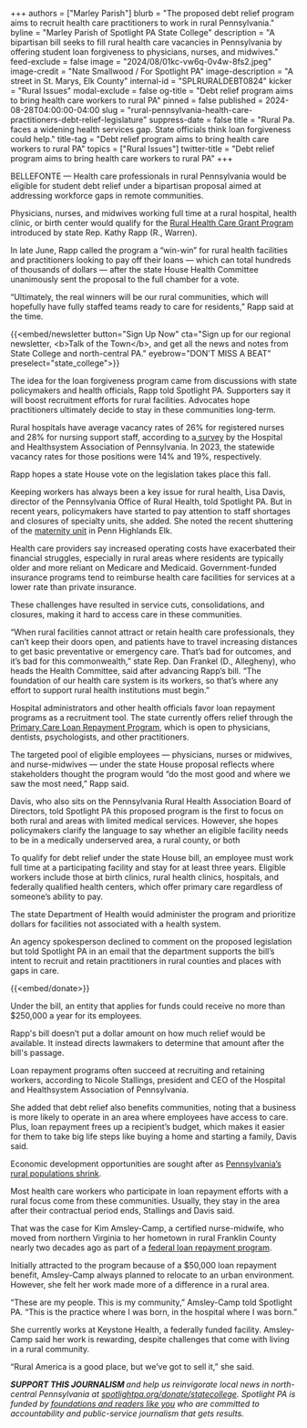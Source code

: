 +++
authors = ["Marley Parish"]
blurb = "The proposed debt relief program aims to recruit health care practitioners to work in rural Pennsylvania."
byline = "Marley Parish of Spotlight PA State College"
description = "A bipartisan bill seeks to fill rural health care vacancies in Pennsylvania by offering student loan forgiveness to physicians, nurses, and midwives."
feed-exclude = false
image = "2024/08/01kc-vw6q-0v4w-8fs2.jpeg"
image-credit = "Nate Smallwood / For Spotlight PA"
image-description = "A street in St. Marys, Elk County"
internal-id = "SPLRURALDEBT0824"
kicker = "Rural Issues"
modal-exclude = false
og-title = "Debt relief program aims to bring health care workers to rural PA"
pinned = false
published = 2024-08-28T04:00:00-04:00
slug = "rural-pennsylvania-health-care-practitioners-debt-relief-legislature"
suppress-date = false
title = "Rural Pa. faces a widening health services gap. State officials think loan forgiveness could help."
title-tag = "Debt relief program aims to bring health care workers to rural PA"
topics = ["Rural Issues"]
twitter-title = "Debt relief program aims to bring health care workers to rural PA"
+++

BELLEFONTE — Health care professionals in rural Pennsylvania would be eligible for student debt relief under a bipartisan proposal aimed at addressing workforce gaps in remote communities.

Physicians, nurses, and midwives working full time at a rural hospital, health clinic, or birth center would qualify for the <a href="https://web.archive.org/20240626143619/https://www.legis.state.pa.us/cfdocs/billInfo/billInfo.cfm?sYear=2023&amp;sInd=0&amp;body=H&amp;type=B&amp;bn=2382">Rural Health Care Grant Program</a> introduced by state Rep. Kathy Rapp (R., Warren).

In late June, Rapp called the program a “win-win” for rural health facilities and practitioners looking to pay off their loans — which can total hundreds of thousands of dollars — after the state House Health Committee unanimously sent the proposal to the full chamber for a vote.

“Ultimately, the real winners will be our rural communities, which will hopefully have fully staffed teams ready to care for residents,” Rapp said at the time.

{{<embed/newsletter button="Sign Up Now" cta="Sign up for our regional newsletter, &lt;b&gt;Talk of the Town&lt;/b&gt;, and get all the news and notes from State College and north-central PA." eyebrow="DON&#39;T MISS A BEAT" preselect="state_college">}}

The idea for the loan forgiveness program came from discussions with state policymakers and health officials, Rapp told Spotlight PA. Supporters say it will boost recruitment efforts for rural facilities. Advocates hope practitioners ultimately decide to stay in these communities long-term.

Rural hospitals have average vacancy rates of 26% for registered nurses and 28% for nursing support staff, according to a<a href="https://web.archive.org/20240205094545/https://haponlinecontent.azureedge.net/resourcelibrary/hospital-workforce-survey-january2024.pdf"> survey</a> by the Hospital and Healthsystem Association of Pennsylvania. In 2023, the statewide vacancy rates for those positions were 14% and 19%, respectively.

Rapp hopes a state House vote on the legislation takes place this fall.

Keeping workers has always been a key issue for rural health, Lisa Davis, director of the Pennsylvania Office of Rural Health, told Spotlight PA. But in recent years, policymakers have started to pay attention to staff shortages and closures of specialty units, she added. She noted the recent shuttering of the <a href="https://www.spotlightpa.org/statecollege/2024/05/pennsylvania-elk-county-penn-highlands-dubois-st-marys-rural-labor-delivery-maternity-care/">maternity unit</a> in Penn Highlands Elk.

Health care providers say increased operating costs have exacerbated their financial struggles, especially in rural areas where residents are typically older and more reliant on Medicare and Medicaid. Government-funded insurance programs tend to reimburse health care facilities for services at a lower rate than private insurance.

These challenges have resulted in service cuts, consolidations, and closures, making it hard to access care in these communities.

“When rural facilities cannot attract or retain health care professionals, they can’t keep their doors open, and patients have to travel increasing distances to get basic preventative or emergency care. That’s bad for outcomes, and it’s bad for this commonwealth,” state Rep. Dan Frankel (D., Allegheny), who heads the Health Committee, said after advancing Rapp’s bill. “The foundation of our health care system is its workers, so that’s where any effort to support rural health institutions must begin.”

Hospital administrators and other health officials favor loan repayment programs as a recruitment tool. The state currently offers relief through the <a href="https://web.archive.org/20230323132528/https://www.health.pa.gov/topics/programs/Primary%20Care/Pages/Loan-Repayment.aspx">Primary Care Loan Repayment Program</a>, which is open to physicians, dentists, psychologists, and other practitioners.

The targeted pool of eligible employees — physicians, nurses or midwives, and nurse-midwives — under the state House proposal reflects where stakeholders thought the program would “do the most good and where we saw the most need,” Rapp said.

Davis, who also sits on the Pennsylvania Rural Health Association Board of Directors, told Spotlight PA this proposed program is the first to focus on both rural and areas with limited medical services. However, she hopes policymakers clarify the language to say whether an eligible facility needs to be in a medically underserved area, a rural county, or both

To qualify for debt relief under the state House bill, an employee must work full time at a participating facility and stay for at least three years. Eligible workers include those at birth clinics, rural health clinics, hospitals, and federally qualified health centers, which offer primary care regardless of someone’s ability to pay.

The state Department of Health would administer the program and prioritize dollars for facilities not associated with a health system.

An agency spokesperson declined to comment on the proposed legislation but told Spotlight PA in an email that the department supports the bill’s intent to recruit and retain practitioners in rural counties and places with gaps in care.

{{<embed/donate>}}

Under the bill, an entity that applies for funds could receive no more than $250,000 a year for its employees.

Rapp&#39;s bill doesn’t put a dollar amount on how much relief would be available. It instead directs lawmakers to determine that amount after the bill&#39;s passage.

Loan repayment programs often succeed at recruiting and retaining workers, according to Nicole Stallings, president and CEO of the Hospital and Healthsystem Association of Pennsylvania.

She added that debt relief also benefits communities, noting that a business is more likely to operate in an area where employees have access to care. Plus, loan repayment frees up a recipient’s budget, which makes it easier for them to take big life steps like buying a home and starting a family, Davis said.

Economic development opportunities are sought after as <a href="https://www.spotlightpa.org/statecollege/2024/07/rural-pennsylvania-population-decline-legislature-jobs-health-care-housing/">Pennsylvania’s rural populations shrink</a>.

Most health care workers who participate in loan repayment efforts with a rural focus come from these communities. Usually, they stay in the area after their contractual period ends, Stallings and Davis said.

That was the case for Kim Amsley-Camp, a certified nurse-midwife, who moved from northern Virginia to her hometown in rural Franklin County nearly two decades ago as part of a <a href="https://web.archive.org/20211016235730/https://nhsc.hrsa.gov/loan-repayment/nhsc-loan-repayment-program">federal loan repayment program</a>.

Initially attracted to the program because of a $50,000 loan repayment benefit, Amsley-Camp always planned to relocate to an urban environment. However, she felt her work made more of a difference in a rural area.

“These are my people. This is my community,” Amsley-Camp told Spotlight PA. “This is the practice where I was born, in the hospital where I was born.”

She currently works at Keystone Health, a federally funded facility. Amsley-Camp said her work is rewarding, despite challenges that come with living in a rural community.

“Rural America is a good place, but we’ve got to sell it,” she said.

<strong><em>SUPPORT THIS JOURNALISM </em></strong><em>and help us reinvigorate local news in north-central Pennsylvania at </em><a href="http://spotlightpa.org/donate/statecollege"><em>spotlightpa.org/donate/statecollege</em></a><em>. Spotlight PA is funded by </em><a href="https://www.spotlightpa.org/support"><em>foundations and readers like you</em></a><em> who are committed to accountability and public-service journalism that gets results.</em>
